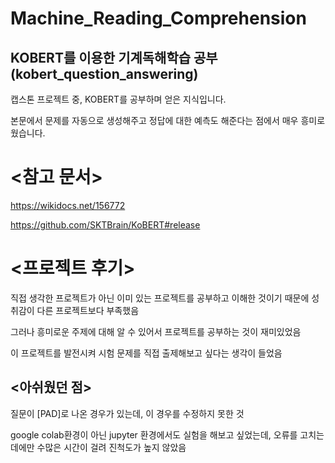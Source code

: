# Machine_Reading_Comprehension
## KOBERT를 이용한 기계독해학습 공부(kobert_question_answering)

캡스톤 프로젝트 중, KOBERT를 공부하며 얻은 지식입니다.

본문에서 문제를 자동으로 생성해주고 정답에 대한 예측도 해준다는 점에서 매우 흥미로웠습니다.

# <참고 문서>

https://wikidocs.net/156772

https://github.com/SKTBrain/KoBERT#release

# <프로젝트 후기>

직접 생각한 프로젝트가 아닌 이미 있는 프로젝트를 공부하고 이해한 것이기 때문에 성취감이 다른 프로젝트보다 부족했음

그러나 흥미로운 주제에 대해 알 수 있어서 프로젝트를 공부하는 것이 재미있었음

이 프로젝트를 발전시켜 시험 문제를 직접 출제해보고 싶다는 생각이 들었음

## <아쉬웠던 점>

질문이 [PAD]로 나온 경우가 있는데, 이 경우를 수정하지 못한 것

google colab환경이 아닌 jupyter 환경에서도 실험을 해보고 싶었는데, 오류를 고치는 데에만 수많은 시간이 걸려 진척도가 높지 않았음
